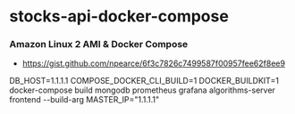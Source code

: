 # stocks-api-docker-compose

### Amazon Linux 2 AMI & Docker Compose
- https://gist.github.com/npearce/6f3c7826c7499587f00957fee62f8ee9

DB_HOST=1.1.1.1 COMPOSE_DOCKER_CLI_BUILD=1 DOCKER_BUILDKIT=1 docker-compose build mongodb prometheus grafana algorithms-server frontend --build-arg MASTER_IP="1.1.1.1"
